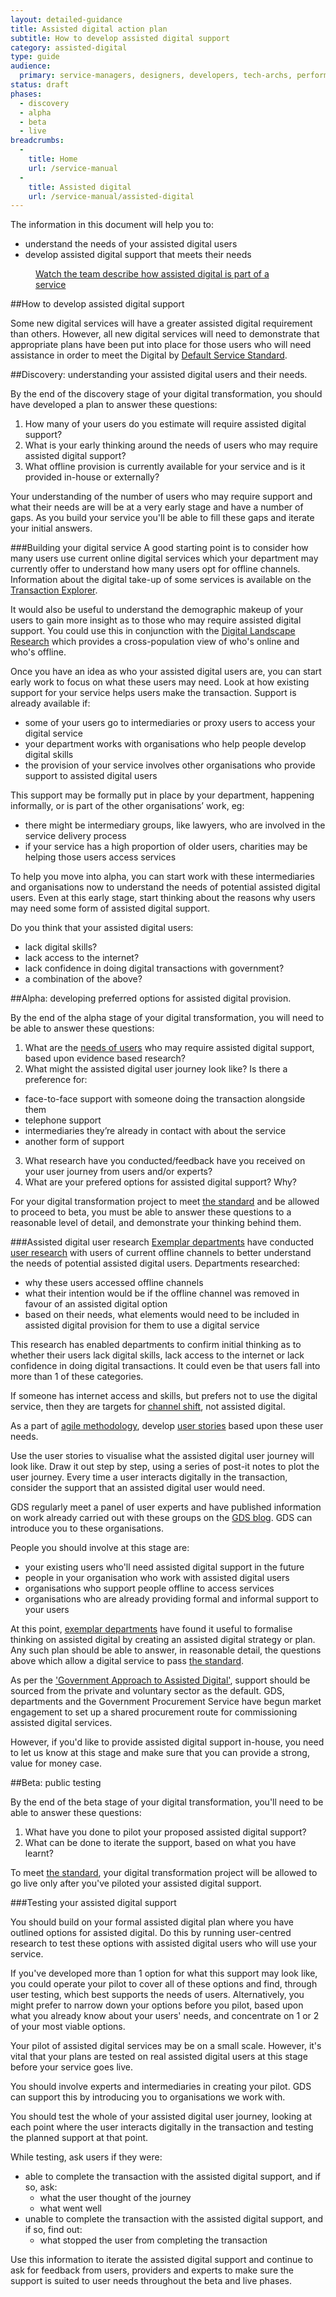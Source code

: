 ```yaml
---
layout: detailed-guidance
title: Assisted digital action plan
subtitle: How to develop assisted digital support
category: assisted-digital
type: guide
audience:
  primary: service-managers, designers, developers, tech-archs, performance-analysts, user-researchers, content-designers
status: draft
phases:
  - discovery
  - alpha
  - beta
  - live
breadcrumbs:
  -
    title: Home
    url: /service-manual
  -
    title: Assisted digital
    url: /service-manual/assisted-digital
---
```


The information in this document will help you to:
 
* understand the needs of your assisted digital users
* develop assisted digital support that meets their needs

<figure class="media-player-wrapper video">
  <a href="https://www.youtube.com/watch?v=hJUL-nz1crk">Watch the team describe how assisted digital is part of a service</a
  >
</figure>

##How to develop assisted digital support

Some new digital services will have a greater assisted digital requirement than others. However, all new digital services will need to demonstrate that appropriate plans have been put into place for those users who will need assistance in order to meet the Digital by [Default Service Standard](/service-manual/digital-by-default).


##Discovery: understanding your assisted digital users and their needs.

By the end of the discovery stage of your digital transformation, you should have developed a plan to answer these questions:

1. How many of your users do you estimate will require assisted digital support?
2. What is your early thinking around the needs of users who may require assisted digital support?
3. What offline provision is currently available for your service and is it provided in-house or externally?

Your understanding of the number of users who may require support and what their needs are will be at a very early stage and have a number of gaps. As you build your service you'll be able to fill these gaps and iterate your initial answers.

###Building your digital service
A good starting point is to consider how many users use current online digital services which your department may currently offer to understand how many users opt for offline channels. Information about the digital take-up of some services is available on the [Transaction Explorer](https://www.gov.uk/performance/transactions-explorer).

It would also be useful to understand the demographic makeup of your users to gain more insight as to those who may require assisted digital support. You could use this in conjunction with the [Digital Landscape Research](http://publications.cabinetoffice.gov.uk/digital/research/) which provides a cross-population view of who's online and who's offline.

Once you have an idea as who your assisted digital users are, you can start early work to focus on what these users may need. Look at how existing support for your service helps users make the transaction. Support is already available if:

* some of your users go to intermediaries or proxy users to access your digital service
* your department works with organisations who help people develop digital skills
* the provision of your service involves other organisations who provide support to assisted digital users

This support may be formally put in place by your department, happening informally, or is part of the other organisations’ work, eg:

* there might be intermediary groups, like lawyers, who are involved in the service delivery process
* if your service has a high proportion of older users, charities may be helping those users access services

To help you move into alpha, you can start work with these intermediaries and organisations now to understand the needs of potential assisted digital users. Even at this early stage, start thinking about the reasons why users may need some form of assisted digital support. 

Do you think that your assisted digital users:

* lack digital skills?
* lack access to the internet?
* lack confidence in doing digital transactions with government?
* a combination of the above?

##Alpha: developing preferred options for assisted digital provision.

By the end of the alpha stage of your digital transformation, you will need to be able to answer these questions:

1. What are the [needs of users](/service-manual/user-centered-design/user-needs.html) who may require assisted digital support, based upon evidence based research? 
2. What might the assisted digital user journey look like? Is there a preference for:
  * face-to-face support with someone doing the transaction alongside them
  * telephone support
  * intermediaries they’re already in contact with about the service
  * another form of support
3. What research have you conducted/feedback have you received on your user journey from users and/or experts?
4. What are your prefered options for assisted digital support? Why?

For your digital transformation project to meet [the standard](/service-manual/digital-by-default/index.html) and be allowed to proceed to beta, you must be able to answer these questions to a reasonable level of detail, and demonstrate your thinking behind them.

###Assisted digital user research
[Exemplar departments](https://www.gov.uk/transformation) have conducted [user research](/service-manual/user-centered-design/introduction-to-user-research) with users of current offline channels to better understand the needs of potential assisted digital users. Departments researched:

* why these users accessed offline channels
* what their intention would be if the offline channel was removed in favour of an assisted digital option
* based on their needs, what elements would need to be included in assisted digital provision for them to use a digital service

This research has enabled departments to confirm initial thinking as to whether their users lack digital skills, lack access to the internet or lack confidence in doing digital transactions. It could even be that users fall into more than 1 of these categories.

If someone has internet access and skills, but prefers not to use the digital service, then they are targets for [channel shift](/service-manual/measurement/digital-takeup.html), not assisted digital.

As a part of [agile methodology](/service-manual/agile), develop [user stories](/service-manual/agile/writing-user-stories.html) based upon these user needs.

Use the user stories to visualise what the assisted digital user journey will look like. Draw it out step by step, using a series of post-it notes to plot the user journey. Every time a user interacts digitally in the transaction, consider the support that an assisted digital user would need. 

GDS regularly meet a panel of user experts and have published information on work already carried out with these groups on the [GDS blog](http://digital.cabinetoffice.gov.uk/category/assisted-digital/). GDS can introduce you to these organisations.

People you should involve at this stage are:

* your existing users who'll need assisted digital support in the future
* people in your organisation who work with assisted digital users
* organisations who support people offline to access services
* organisations who are already providing formal and informal support to your users

At this point, [exemplar departments](https://www.gov.uk/transformation) have found it useful to formalise thinking on assisted digital by creating an assisted digital strategy or plan. Any such plan should be able to answer, in reasonable detail, the questions above which allow a digital service to pass [the standard](/service-manual/digital-by-default/index.html).

As per the ['Government Approach to Assisted Digital'](http://publications.cabinetoffice.gov.uk/digital/assisted/), support should be sourced from the private and voluntary sector as the default. GDS, departments and the Government Procurement Service have begun market engagement to set up a shared procurement route for commissioning assisted digital services. 

However, if you'd like to provide assisted digital support in-house, you need to let us know at this stage and make sure that you can provide a strong, value for money case.

##Beta: public testing

By the end of the beta stage of your digital transformation, you'll need to be able to answer these questions:

1. What have you done to pilot your proposed assisted digital support?
2. What can be done to iterate the support, based on what you have learnt? 

To meet [the standard](/service-manual/digital-by-default/index.html), your digital transformation project will be allowed to go live only after you've piloted your assisted digital support.

###Testing your assisted digital support

You should build on your formal assisted digital plan where you have outlined options for assisted digital. Do this by running user-centred research to test these options with assisted digital users who will use your service.

If you've developed more than 1 option for what this support may look like, you could operate your pilot to cover all of these options and find, through user testing, which best supports the needs of users. Alternatively, you might prefer to narrow down your options before you pilot, based upon what you already know about your users' needs, and concentrate on 1 or 2 of your most viable options.

Your pilot of assisted digital services may be on a small scale. However, it's vital that your plans are tested on real assisted digital users at this stage before your service goes live.

You should involve experts and intermediaries in creating your pilot. GDS can support this by introducing you to organisations we work with.

You should test the whole of your assisted digital user journey, looking at each point where the user interacts digitally in the transaction and testing the planned support at that point.

While testing, ask users if they were:

* able to complete the transaction with the assisted digital support, and if so, ask:
  * what the user thought of the journey
  * what went well
* unable to complete the transaction with the assisted digital support, and if so, find out:
  * what stopped the user from completing the transaction

Use this information to iterate the assisted digital support and continue to ask for feedback from users, providers and experts to make sure the support is suited to user needs throughout the beta and live phases.

